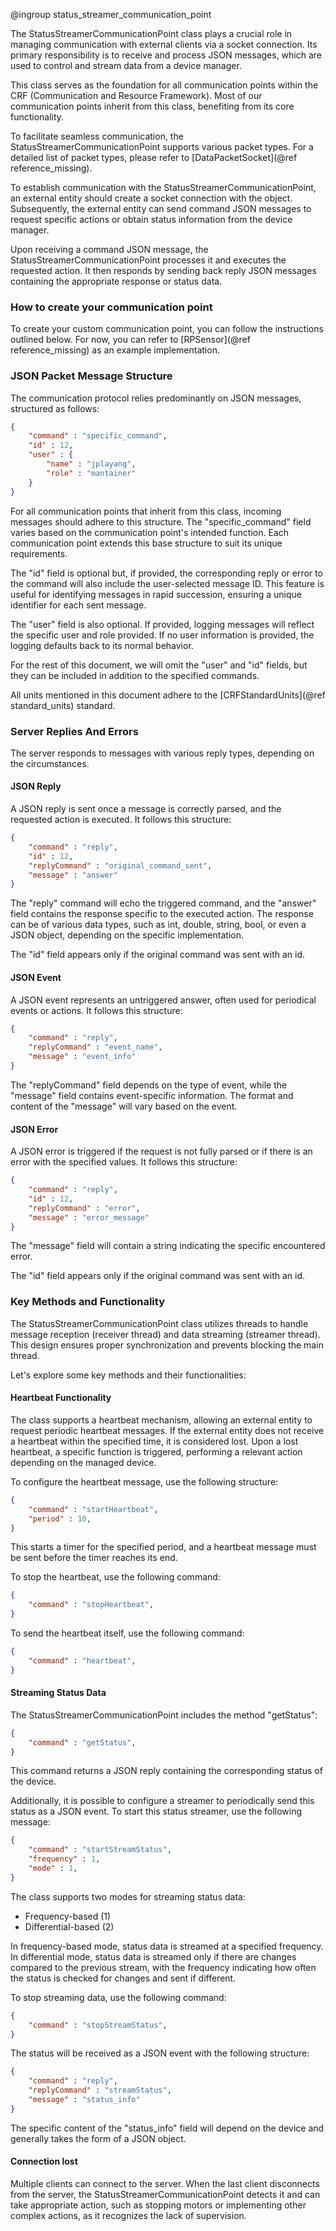@ingroup status_streamer_communication_point

The StatusStreamerCommunicationPoint class plays a crucial role in managing communication with external clients via a socket connection. Its primary responsibility is to receive and process JSON messages, which are used to control and stream data from a device manager.

This class serves as the foundation for all communication points within the CRF (Communication and Resource Framework). Most of our communication points inherit from this class, benefiting from its core functionality.

To facilitate seamless communication, the StatusStreamerCommunicationPoint supports various packet types. For a detailed list of packet types, please refer to [DataPacketSocket](@ref reference_missing).

To establish communication with the StatusStreamerCommunicationPoint, an external entity should create a socket connection with the object. Subsequently, the external entity can send command JSON messages to request specific actions or obtain status information from the device manager.

Upon receiving a command JSON message, the StatusStreamerCommunicationPoint processes it and executes the requested action. It then responds by sending back reply JSON messages containing the appropriate response or status data.

### How to create your communication point

To create your custom communication point, you can follow the instructions outlined below. For now, you can refer to [RPSensor](@ref reference_missing) as an example implementation.

### JSON Packet Message Structure

The communication protocol relies predominantly on JSON messages, structured as follows:

```json
{
    "command" : "specific_command",
    "id" : 12,
    "user" : {
        "name" : "jplayang",
        "role" : "mantainer"
    }
}
```

For all communication points that inherit from this class, incoming messages should adhere to this structure. The "specific_command" field varies based on the communication point's intended function. Each communication point extends this base structure to suit its unique requirements.

The "id" field is optional but, if provided, the corresponding reply or error to the command will also include the user-selected message ID. This feature is useful for identifying messages in rapid succession, ensuring a unique identifier for each sent message.

The "user" field is also optional. If provided, logging messages will reflect the specific user and role provided. If no user information is provided, the logging defaults back to its normal behavior.

For the rest of this document, we will omit the "user" and "id" fields, but they can be included in addition to the specified commands.

All units mentioned in this document adhere to the [CRFStandardUnits](@ref standard_units) standard.

### Server Replies And Errors

The server responds to messages with various reply types, depending on the circumstances.

#### JSON Reply

A JSON reply is sent once a message is correctly parsed, and the requested action is executed. It follows this structure:

```json
{
    "command" : "reply",
    "id" : 12,
    "replyCommand" : "original_command_sent",
    "message" : "answer"
}
```

The "reply" command will echo the triggered command, and the "answer" field contains the response specific to the executed action. The response can be of various data types, such as int, double, string, bool, or even a JSON object, depending on the specific implementation.

The "id" field appears only if the original command was sent with an id.

#### JSON Event

A JSON event represents an untriggered answer, often used for periodical events or actions. It follows this structure:

```json
{
    "command" : "reply",
    "replyCommand" : "event_name",
    "message" : "event_info"
}
```

The "replyCommand" field depends on the type of event, while the "message" field contains event-specific information. The format and content of the "message" will vary based on the event.

#### JSON Error

A JSON error is triggered if the request is not fully parsed or if there is an error with the specified values. It follows this structure:

```json
{
    "command" : "reply",
    "id" : 12,
    "replyCommand" : "error",
    "message" : "error_message"
}
```

The "message" field will contain a string indicating the specific encountered error.

The "id" field appears only if the original command was sent with an id.

### Key Methods and Functionality

The StatusStreamerCommunicationPoint class utilizes threads to handle message reception (receiver thread) and data streaming (streamer thread). This design ensures proper synchronization and prevents blocking the main thread.

Let's explore some key methods and their functionalities:

#### Heartbeat Functionality

The class supports a heartbeat mechanism, allowing an external entity to request periodic heartbeat messages. If the external entity does not receive a heartbeat within the specified time, it is considered lost. Upon a lost heartbeat, a specific function is triggered, performing a relevant action depending on the managed device.

To configure the heartbeat message, use the following structure:

```json
{
    "command" : "startHeartbeat",
    "period" : 10,
}
```

This starts a timer for the specified period, and a heartbeat message must be sent before the timer reaches its end.

To stop the heartbeat, use the following command:

```json
{
    "command" : "stopHeartbeat",
}
```

To send the heartbeat itself, use the following command:

```json
{
    "command" : "heartbeat",
}
```

#### Streaming Status Data

The StatusStreamerCommunicationPoint includes the method "getStatus":

```json
{
    "command" : "getStatus",
}
```

This command returns a JSON reply containing the corresponding status of the device.

Additionally, it is possible to configure a streamer to periodically send this status as a JSON event. To start this status streamer, use the following message:

```json
{
    "command" : "startStreamStatus",
    "frequency" : 1,
    "mode" : 1,
}
```

The class supports two modes for streaming status data:

- Frequency-based (1)
- Differential-based (2)

In frequency-based mode, status data is streamed at a specified frequency. In differential mode, status data is streamed only if there are changes compared to the previous stream, with the frequency indicating how often the status is checked for changes and sent if different.

To stop streaming data, use the following command:

```json
{
    "command" : "stopStreamStatus",
}
```

The status will be received as a JSON event with the following structure:

```json
{
    "command" : "reply",
    "replyCommand" : "streamStatus",
    "message" : "status_info"
}
```

The specific content of the "status_info" field will depend on the device and generally takes the form of a JSON object.

#### Connection lost

Multiple clients can connect to the server. When the last client disconnects from the server, the StatusStreamerCommunicationPoint detects it and can take appropriate action, such as stopping motors or implementing other complex actions, as it recognizes the lack of supervision.
